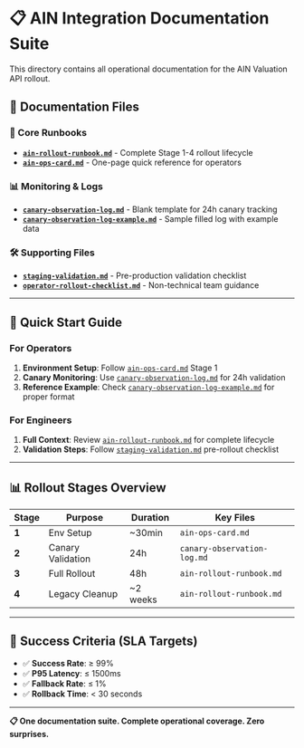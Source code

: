# 📋 AIN Integration Documentation Suite

This directory contains all operational documentation for the AIN Valuation API rollout.

## 📂 Documentation Files

### 🚀 Core Runbooks
- **[`ain-rollout-runbook.md`](./ain-rollout-runbook.md)** - Complete Stage 1-4 rollout lifecycle
- **[`ain-ops-card.md`](./ain-ops-card.md)** - One-page quick reference for operators

### 📊 Monitoring & Logs  
- **[`canary-observation-log.md`](./canary-observation-log.md)** - Blank template for 24h canary tracking
- **[`canary-observation-log-example.md`](./canary-observation-log-example.md)** - Sample filled log with example data

### 🛠️ Supporting Files
- **[`staging-validation.md`](./staging-validation.md)** - Pre-production validation checklist
- **[`operator-rollout-checklist.md`](./operator-rollout-checklist.md)** - Non-technical team guidance

---

## 🎯 Quick Start Guide

### For Operators
1. **Environment Setup**: Follow [`ain-ops-card.md`](./ain-ops-card.md) Stage 1
2. **Canary Monitoring**: Use [`canary-observation-log.md`](./canary-observation-log.md) for 24h validation
3. **Reference Example**: Check [`canary-observation-log-example.md`](./canary-observation-log-example.md) for proper format

### For Engineers  
1. **Full Context**: Review [`ain-rollout-runbook.md`](./ain-rollout-runbook.md) for complete lifecycle
2. **Validation Steps**: Follow [`staging-validation.md`](./staging-validation.md) pre-rollout checklist

---

## 📊 Rollout Stages Overview

| Stage | Purpose | Duration | Key Files |
|-------|---------|----------|-----------|
| **1** | Env Setup | ~30min | `ain-ops-card.md` |
| **2** | Canary Validation | 24h | `canary-observation-log.md` |  
| **3** | Full Rollout | 48h | `ain-rollout-runbook.md` |
| **4** | Legacy Cleanup | ~2 weeks | `ain-rollout-runbook.md` |

---

## 🚦 Success Criteria (SLA Targets)

- ✅ **Success Rate**: ≥ 99%
- ✅ **P95 Latency**: ≤ 1500ms  
- ✅ **Fallback Rate**: ≤ 1%
- ✅ **Rollback Time**: < 30 seconds

---

**📋 One documentation suite. Complete operational coverage. Zero surprises.**